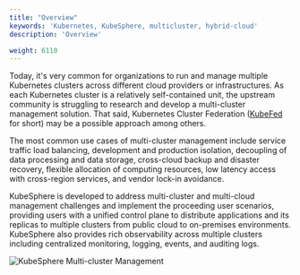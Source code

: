 ```yaml
---
title: "Overview"
keywords: 'Kubernetes, KubeSphere, multicluster, hybrid-cloud'
description: 'Overview'

weight: 6110
---
```


Today, it's very common for organizations to run and manage multiple Kubernetes clusters across different cloud providers or infrastructures. As each Kubernetes cluster is a relatively self-contained unit, the upstream community is struggling to research and develop a multi-cluster management solution. That said, Kubernetes Cluster Federation ([KubeFed](https://github.com/kubernetes-sigs/kubefed) for short) may be a possible approach among others.

The most common use cases of multi-cluster management include service traffic load balancing, development and production isolation, decoupling of data processing and data storage, cross-cloud backup and disaster recovery, flexible allocation of computing resources, low latency access with cross-region services, and vendor lock-in avoidance.

KubeSphere is developed to address multi-cluster and multi-cloud management challenges and implement the proceeding user scenarios, providing users with a unified control plane to distribute applications and its replicas to multiple clusters from public cloud to on-premises environments. KubeSphere also provides rich observability across multiple clusters including centralized monitoring, logging, events, and auditing logs.

![KubeSphere Multi-cluster Management](/images/docs/multi-cluster-overview.jpg)
